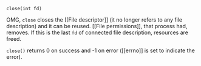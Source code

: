 `close(int fd)`

OMG, `close` closes the [[File descriptor]] (it no longer refers to any file description) and it can be reused. [[File permissions]], that process had, removes. If this is the last `fd` of connected file description, resources are freed.

`close()` returns 0 on success and -1 on error ([[errno]] is set to indicate the error).
